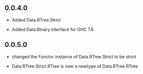 ## 0.0.4.0

* Added Data.RTree.Strict

* Added Data.Binary interface for GHC 7.6

## 0.0.5.0

* changed the Functor instance of Data.RTree.Strict to be strict

* Data.RTree.Strict.RTree is now a newtype of Data.RTree.RTree